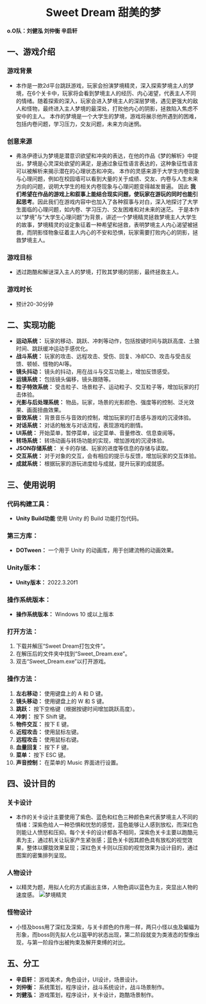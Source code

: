 <h1 align="center">Sweet Dream 甜美的梦</h1>

 
**o.O队：刘健泓 刘仲衡 辛启轩**
## 一、游戏介绍

### 游戏背景
- 本作是一款2d平台跳跃游戏，玩家会扮演梦境精灵，深入探索梦境主人的梦境，在6个关卡中，玩家将会看到梦境主人的经历、内心渴望，代表主人不同的情绪。随着探索的深入，玩家会进入梦境主人的深层梦境，遇见更强大的敌人和怪物，最终进入主人梦境的最深处，打败他内心的阴影，拯救陷入焦虑不安中的主人。
本作的梦境是一个大学生的梦境，游戏将展示他所遇到的困难，包括内卷问题，学习压力，交友问题，未来方向迷惘。	

### 创意来源
- 弗洛伊德认为梦境是潜意识欲望和冲突的表达，在他的作品《梦的解析》中提出，梦境是心灵深处欲望的满足，是通过象征性语言表达的，这种象征性语言可以被解析来揭示潜在的心理状态和冲突。
本作的灵感来源于大学生内卷现象与心理问题，例如在校园墙可以看到大量的关于成绩、交友、内卷与人生未来方向的问题，说明大学生的相关内卷现象与心理问题变得越发普遍。
因此 **我们希望在作品的游戏上和叙事上能结合现实问题，使玩家在游玩的同时也能引起思考**。因此我们在游戏内容中也加入了各种叙事与对白，深入地探讨了大学生面临的心理问题，如内卷、学习压力、交友困难和对未来的迷茫。
于是本作以“梦境”与“大学生心理问题”为背景，讲述一个梦境精灵拯救梦境主人大学生的故事，梦境精灵的设定象征着一种希望和拯救，表明梦境主人内心渴望被拯救，而阴影怪物象征着主人内心的不安和恐惧，玩家需要打败内心的阴影，拯救梦境主人。

### 游戏目标
- 透过跑酷和解谜深入主人的梦境，打败其梦境的阴影，最终拯救主人。

### 游戏时长
- 预计20-30分钟
  
## 二、实现功能
- **运动系统：** 玩家的移动、跳跃、冲刺等动作，包括按键时间与跳跃高度、土狼时间、跳跃缓冲运动手感优化。
- **战斗系统：** 玩家的攻击、远程攻击、受伤、回复、冷却CD、攻击与受击反馈、顿帧、怪物的AI等。
- **镜头抖动：** 镜头的抖动，用在战斗与交互功能上，增加反馈感受。
- **运镜系统：** 包括镜头偏移，镜头跟随等。
- **粒子特效系统：** 受击粒子、场景粒子、运动粒子、交互粒子等，增加玩家的打击体验。
- **光影与后处理系统：** 物品，玩家，场景的光影颜色、强度等的控制、泛光效果、画面扭曲效果。
- **音效系统：** 背景音乐与音效的控制，增加玩家的打击感与游戏的沉浸体验。
- **对话系统：** 对话的触发与对话流程，表现游戏的剧情。
- **UI系统：** 开始菜单，暂停菜单，设定菜单、音量修改、信息查阅等。
- **转场系统：** 转场动画与转场功能的实现，增加游戏的沉浸体验。
- **JSON存储系统：** 关卡的存储、玩家的进度等信息的存储与读取。
- **交互系统：** 对于对象的交互，会有相应的提示与反馈，增加玩家的交互体验。
- **成就系统：** 根据玩家的游玩进度给与成就，提升玩家的成就感。

## 三、使用说明

### 代码构建工具：

- **Unity Build功能** 使用 Unity 的 Build 功能打包代码。

### 第三方库：

- **DOTween：** 一个用于 Unity 的动画库，用于创建流畅的动画效果。

### Unity版本：

- **Unity版本：** 2022.3.20f1

### 操作系统版本：

- **操作系统版本：** Windows 10 或以上版本

### 打开方法：

1. 下载并解压“Sweet Dream打包文件”。
2. 在解压后的文件夹中找到“Sweet_Dream.exe”。
3. 双击“Sweet_Dream.exe”以打开游戏。


### 操作方法：

1. **左右移动：** 使用键盘上的 A 和 D 键。
2. **镜头移动：** 使用键盘上的 W 和 S 键。
3. **跳跃：** 按下空格键（根据按键时间增加跳跃高度）。
4. **冲刺：** 按下 Shift 键。
5. **物件交互：** 按下 E 键。
6. **近程攻击：** 使用鼠标左键。
7. **远程攻击：** 使用鼠标右键。
8. **血量回复：** 按下 F 键。
9. **菜单：** 按下 ESC 键。
10. **声音控制：** 在菜单的 Music 界面进行设置。

## 四、设计目的

### 关卡设计
- 本作的关卡设计主要使用了紫色、蓝色和红色三种颜色来代表梦境主人不同的情绪：深紫色给人一种恐惧和忧愁的感觉，蓝色能够让人感到放松，而深红色则能让人愤怒和压抑。每个关卡的设计都各不相同，深紫色关卡主要以跑酷元素为主，通过机关让玩家产生紧张感；蓝色关卡因其颜色具有放松的视觉效果，整体以朦胧效果呈现；深红色关卡则以压抑的视觉效果为设计目的，通过图案的密集排列呈现。

### 人物设计
- 以精灵为题，用拟人化的方式画出主体，人物色调以蓝色为主，突显出人物的速度感。
![梦境精灵](ame-screenshot.png)
### 怪物设计
- 小怪及boss用了深红及深紫，与关卡颜色的作用一样，两只小怪以虫及蝙蝠为形象，而boss则先拟人化以盔甲的状态出现，第二阶段就变为类液态的型像出现，与第一阶段作出被拘束及解开束缚的对比。


## 五、分工
- **辛启轩：** 游戏美术，角色设计，UI设计，场景设计。
- **刘仲衡：** 系统策划，程序设计，战斗系统设计，战斗场景制作。
- **刘健泓：** 游戏策划，程序设计，关卡设计，跑酷场景制作。

